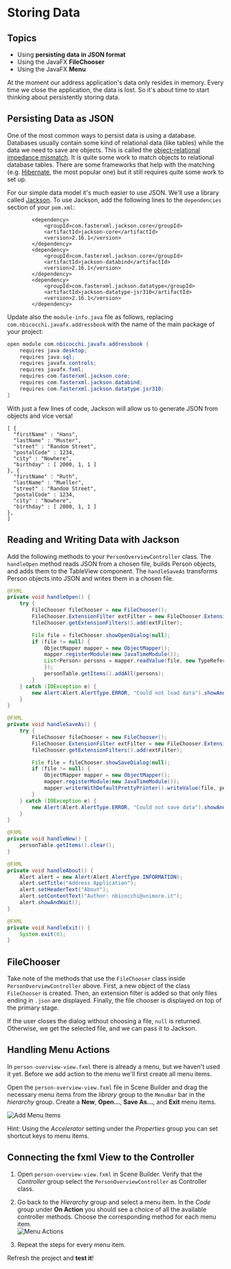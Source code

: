 # Storing Data

## Topics
* Using **persisting data in JSON format**
* Using the JavaFX **FileChooser**
* Using the JavaFX **Menu**

At the moment our address application's data only resides in memory. Every time we close the application, the data is lost. So it's about time to start thinking about persistently storing data.

## Persisting Data as JSON
One of the most common ways to persist data is using a database. Databases usually contain some kind of relational data (like tables) while the data we need to save are objects. This is called the [object-relational impedance mismatch](http://wikipedia.org/wiki/Object-relational_impedance_mismatch). It is quite some work to match objects to relational database tables. There are some frameworks that help with the matching (e.g. [Hibernate](http://www.hibernate.org/), the most popular one) but it still requires quite some work to set up.

For our simple data model it's much easier to use JSON. We'll use a library called [Jackson](https://github.com/FasterXML/jackson-core). To use Jackson, add the following lines to the `dependencies` section of your `pom.xml`:

```
        <dependency>
            <groupId>com.fasterxml.jackson.core</groupId>
            <artifactId>jackson-core</artifactId>
            <version>2.16.1</version>
        </dependency>
        <dependency>
            <groupId>com.fasterxml.jackson.core</groupId>
            <artifactId>jackson-databind</artifactId>
            <version>2.16.1</version>
        </dependency>
        <dependency>
            <groupId>com.fasterxml.jackson.datatype</groupId>
            <artifactId>jackson-datatype-jsr310</artifactId>
            <version>2.16.1</version>
        </dependency>
```

Update also the `module-info.java` file as follows, replacing `com.nbicocchi.javafx.addressbook` with the name of the main package of your project:

```java
open module com.nbicocchi.javafx.addressbook {
    requires java.desktop;
    requires java.sql;
    requires javafx.controls;
    requires javafx.fxml;
    requires com.fasterxml.jackson.core;
    requires com.fasterxml.jackson.databind;
    requires com.fasterxml.jackson.datatype.jsr310;
}
```

With just a few lines of code, Jackson will allow us to generate JSON from objects and vice versa!

```
[ {
  "firstName" : "Hans",
  "lastName" : "Muster",
  "street" : "Random Street",
  "postalCode" : 1234,
  "city" : "Nowhere",
  "birthday" : [ 2000, 1, 1 ]
}, {
  "firstName" : "Ruth",
  "lastName" : "Mueller",
  "street" : "Random Street",
  "postalCode" : 1234,
  "city" : "Nowhere",
  "birthday" : [ 2000, 1, 1 ]
},
]
```

## Reading and Writing Data with Jackson
Add the following methods to your `PersonOverviewController` class. The `handleOpen` method reads JSON from a chosen file, builds Person objects, and adds them to the TableView component. The `handleSaveAs` transforms Person objects into JSON and writes them in a chosen file.

```java
@FXML
private void handleOpen() {
    try {
        FileChooser fileChooser = new FileChooser();
        FileChooser.ExtensionFilter extFilter = new FileChooser.ExtensionFilter("JSON files (*.json)", "*.json");
        fileChooser.getExtensionFilters().add(extFilter);

        File file = fileChooser.showOpenDialog(null);
        if (file != null) {
            ObjectMapper mapper = new ObjectMapper();
            mapper.registerModule(new JavaTimeModule());
            List<Person> persons = mapper.readValue(file, new TypeReference<>() {
            });
            personTable.getItems().addAll(persons);
        }
    } catch (IOException e) {
        new Alert(Alert.AlertType.ERROR, "Could not load data").showAndWait();
    }
}

@FXML
private void handleSaveAs() {
    try {
        FileChooser fileChooser = new FileChooser();
        FileChooser.ExtensionFilter extFilter = new FileChooser.ExtensionFilter("JSON files (*.json)", "*.json");
        fileChooser.getExtensionFilters().add(extFilter);

        File file = fileChooser.showSaveDialog(null);
        if (file != null) {
            ObjectMapper mapper = new ObjectMapper();
            mapper.registerModule(new JavaTimeModule());
            mapper.writerWithDefaultPrettyPrinter().writeValue(file, personTable.getItems());
        }
    } catch (IOException e) {
        new Alert(Alert.AlertType.ERROR, "Could not save data").showAndWait();
    }
}

@FXML
private void handleNew() {
    personTable.getItems().clear();
}

@FXML
private void handleAbout() {
    Alert alert = new Alert(Alert.AlertType.INFORMATION);
    alert.setTitle("Address Application");
    alert.setHeaderText("About");
    alert.setContentText("Author: nbicocchi@unimore.it");
    alert.showAndWait();
}

@FXML
private void handleExit() {
    System.exit(0);
}
```

## FileChooser
Take note of the methods that use the `FileChooser` class inside `PersonOverviewController` above. First, a new object of the class `FileChooser` is created. Then, an extension filter is added so that only files ending in `.json` are displayed. Finally, the file chooser is displayed on top of the primary stage.

If the user closes the dialog without choosing a file, `null` is returned. Otherwise, we get the selected file, and we can pass it to Jackson.

## Handling Menu Actions
In `person-overview-view.fxml` there is already a menu, but we haven't used it yet. Before we add action to the menu we'll first create all menu items. 

Open the `person-overview-view.fxml` file in Scene Builder and drag the necessary menu items from the *library* group to the `MenuBar` bar in the *hierarchy* group. Create a **New**, **Open...**, **Save As...**, and **Exit** menu items.

![Add Menu Items](images/javafx-add-menu-items.png)

Hint: Using the *Accelerator* setting under the *Properties* group you can set shortcut keys to menu items.

## Connecting the fxml View to the Controller
1. Open `person-overview-view.fxml` in Scene Builder. Verify that the *Controller* group select the `PersonOverviewController` as Controller class. 

2. Go back to the *Hierarchy* group and select a menu item. In the *Code* group under **On Action** you should see a choice of all the available controller methods. Choose the corresponding method for each menu item.   
![Menu Actions](images/javafx-menu-actions.png)

3. Repeat the steps for every menu item.

Refresh the project and **test it**!